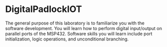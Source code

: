 # DigitalPadlockIOT
The general purpose of this laboratory is to familiarize you with the software development. You will learn how to perform digital input/output on parallel ports of the MSP432. Software skills you will learn include port initialization, logic operations, and unconditional branching.
